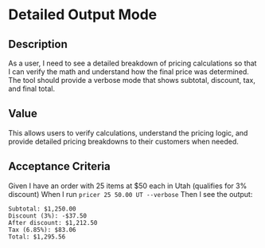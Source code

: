 # Detailed Output Mode

## Description

As a user, I need to see a detailed breakdown of pricing calculations so that I can verify the math and understand how the final price was determined. The tool should provide a verbose mode that shows subtotal, discount, tax, and final total.

## Value

This allows users to verify calculations, understand the pricing logic, and provide detailed pricing breakdowns to their customers when needed.

## Acceptance Criteria

Given I have an order with 25 items at $50 each in Utah (qualifies for 3% discount)
When I run `pricer 25 50.00 UT --verbose`
Then I see the output:
```
Subtotal: $1,250.00
Discount (3%): -$37.50
After discount: $1,212.50
Tax (6.85%): $83.06
Total: $1,295.56
```